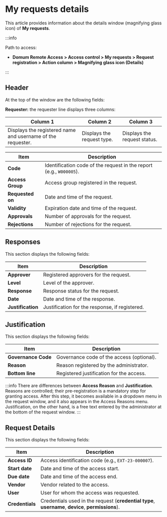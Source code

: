 # My requests details

This article provides information about the details window (magnifying glass icon) of **My requests**.

:::info 

Path to access:
 

* **Domum Remote Access > Access control > My requests > Request registration > Action column > Magnifying glass icon (Details)**

:::



## Header
At the top of the window are the following fields:

**Requester:** the requester line displays three columns:


| Column 1        | Column 2        |  Column 3 |
|------------|-----------------------------|--------------|
| Displays the registered name and username of the requester.  | Displays the request type. | Displays the request status.


| Item           | Description                                               |
|----------------|-----------------------------------------------------------|
| **Code**           | Identification code of the request in the report (e.g., `W000005`). |
| **Access Group**   | Access group registered in the request.                    |
| **Requested on**  | Date and time of the request.                             |
| **Validity**       | Expiration date and time of the request.                  |
| **Approvals**      | Number of approvals for the request.                      |
| **Rejections**     | Number of rejections for the request.                     |

## Responses
This section displays the following fields:

| Item      | Description                                           |
|-----------|-------------------------------------------------------|
| **Approver**  | Registered approvers for the request.                  |
| **Level**     | Level of the approver.                                 |
| **Response**  | Response status for the request.                       |
| **Date**      | Date and time of the response.                         |
| **Justification** | Justification for the response, if registered.       |

## Justification
This section displays the following fields:

| Item            | Description                                           |
|-----------------|-------------------------------------------------------|
| **Governance Code** | Governance code of the access (optional).              |
| **Reason**          | Reason registered by the administrator.                |
| **Bottom line**     | Registered justification for the access.              |

:::info
There are differences between **Access Reason** and **Justification**. Reasons are controlled; their pre-registration is a mandatory step for granting access. After this step, it becomes available in a dropdown menu in the request window, and it also appears in the Access Reasons menu. Justification, on the other hand, is a free text entered by the administrator at the bottom of the request window.
:::

## Request Details
This section displays the following fields:

| Item        | Description                                           |
|-------------|-------------------------------------------------------|
| **Access ID**   | Access identification code (e.g., `EXT-23-000007`).     |
| **Start date**   | Date and time of the access start.                     |
| **Due date**     | Date and time of the access end.                       |
| **Vendor**       | Vendor related to the access.                          |
| **User**        | User for whom the access was requested.               |
| **Credentials**  | Credentials used in the request (**credential type**, **username**, **device**, **permissions**). |

